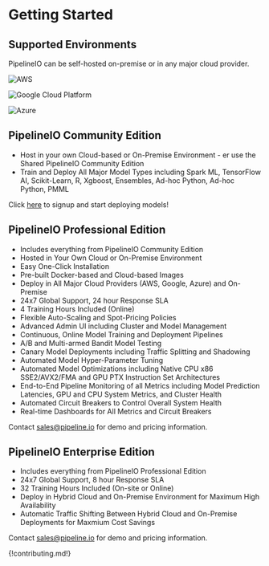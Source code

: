 # Getting Started

## Supported Environments
PipelineIO can be self-hosted on-premise or in any major cloud provider.

![AWS](http://pipeline.io/images/aws-logo-185x73.png)

![Google Cloud Platform](http://pipeline.io/images/gce-logo-190x90.png)

![Azure](http://pipeline.io/images/azure-logo-200x103.png)

## PipelineIO Community Edition
* Host in your own Cloud-based or On-Premise Environment - er use the Shared PipelineIO Community Edition
* Train and Deploy All Major Model Types including Spark ML, TensorFlow AI, Scikit-Learn, R, Xgboost, Ensembles, Ad-hoc Python, Ad-hoc Python, PMML

Click [here](http://community.pipeline.io) to signup and start deploying models!

## PipelineIO Professional Edition
* Includes everything from PipelineIO Community Edition
* Hosted in Your Own Cloud or On-Premise Environment
* Easy One-Click Installation
* Pre-built Docker-based and Cloud-based Images 
* Deploy in All Major Cloud Providers (AWS, Google, Azure) and On-Premise
* 24x7 Global Support, 24 hour Response SLA
* 4 Training Hours Included (Online)
* Flexible Auto-Scaling and Spot-Pricing Policies
* Advanced Admin UI including Cluster and Model Management
* Continuous, Online Model Training and Deployment Pipelines
* A/B and Multi-armed Bandit Model Testing
* Canary Model Deployments including Traffic Splitting and Shadowing
* Automated Model Hyper-Parameter Tuning 
* Automated Model Optimizations including Native CPU x86 SSE2/AVX2/FMA and GPU PTX Instruction Set Architectures
* End-to-End Pipeline Monitoring of all Metrics including Model Prediction Latencies, GPU and CPU System Metrics, and Cluster Health
* Automated Circuit Breakers to Control Overall System Health
* Real-time Dashboards for All Metrics and Circuit Breakers

Contact [sales@pipeline.io](mailto:sales@pipeline.io) for demo and pricing information.

## PipelineIO Enterprise Edition
* Includes everything from PipelineIO Professional Edition
* 24x7 Global Support, 8 hour Response SLA 
* 32 Training Hours Included (On-site or Online)
* Deploy in Hybrid Cloud and On-Premise Environment for Maximum High Availability
* Automatic Traffic Shifting Between Hybrid Cloud and On-Premise Deployments for Maxmium Cost Savings

Contact [sales@pipeline.io](mailto:sales@pipeline.io) for demo and pricing information.

{!contributing.md!}
